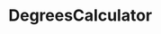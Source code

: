 # DegreesCalculator

[](https://media.discordapp.net/attachments/693042356538048588/813392022429761576/unknown.png)
